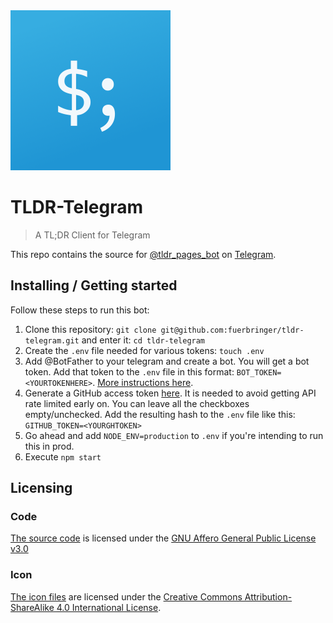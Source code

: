 <img src="./icon/tldr-tg.png" alt="Bot Icon" width="256px" height="256px">

# TLDR-Telegram
> A TL;DR Client for Telegram

This repo contains the source for [@tldr_pages_bot](https://t.me/tldr_pages_bot) on [Telegram](https://telegram.org/).

## Installing / Getting started

Follow these steps to run this bot:

1. Clone this repository: `git clone git@github.com:fuerbringer/tldr-telegram.git` and enter it: `cd tldr-telegram`
2. Create the `.env` file needed for various tokens: `touch .env`
3. Add @BotFather to your telegram and create a bot. You will get a bot token. Add that token to the `.env` file in this format: `BOT_TOKEN=<YOURTOKENHERE>`. [More instructions here](https://core.telegram.org/bots#6-botfather).
4. Generate a GitHub access token [here](https://github.com/settings/tokens). It is needed to avoid getting API rate limited early on. You can leave all the checkboxes empty/unchecked. Add the resulting hash to the `.env` file like this: `GITHUB_TOKEN=<YOURGHTOKEN>`
5. Go ahead and add `NODE_ENV=production` to `.env` if you're intending to run this in prod.
6. Execute `npm start`

<!--
TODO: This stuff below, see https://github.com/wearehive/project-guidelines/blob/master/README.sample.md for a vague idea of what would be good to add

## Developing
-->

## Licensing
### Code
[The source code](./icon) is licensed under the
[GNU Affero General Public License v3.0](./LICENSE)

### Icon
[The icon files](./icon) are licensed under the
[Creative Commons Attribution-ShareAlike 4.0 International License](./icon/LICENSE).
